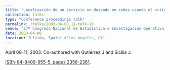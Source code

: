 ```yaml
---
title: "Localización de un servicio no deseado en redes usando el criterio anti-cent-dian" #"Conference Proceeding talk 3 on Relevant Topic in Your Field"
collection: talks
type: "Conference proceedings talk"
permalink: /talks/2003-04-08_11-talk-10
venue: "27º Congreso Nacional de Estadística e Investigación Operativa (SEIO)" #"Testing Institute of America 2014 Annual Conference"
date: 2003-04-08
location: "Lleida, Spain" #"Los Angeles, CA"
---
```

April 08-11, 2003. Co-authored with Gutiérrez J and Sicilia J.

[ISBN 84-8409-955-5, pages 2356-2361](https://dialnet.unirioja.es/servlet/articulo?codigo=1167661). 